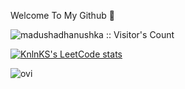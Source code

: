 Welcome To My Github 👋

<img src="https://profile-counter.glitch.me/{rakshitroshan}/count.svg" alt="madushadhanushka :: Visitor's Count" />


[![KnlnKS's LeetCode stats](https://leetcode-stats-six.vercel.app/?username=rakki2003)](https://github.com/KnlnKS/leetcode-stats)



<img src="https://github-readme-stats.vercel.app/api/top-langs?username=rakshitroshan&show_icons=true&locale=en&layout=compact&theme=chartreuse-dark" alt="ovi" />




<!--
**rakshitroshan/rakshitroshan** is a ✨ _special_ ✨ repository because its `README.md` (this file) appears on your GitHub profile.

Here are some ideas to get you started:

- 🔭 I’m currently working on ...
- 🌱 I’m currently learning ...
- 👯 I’m looking to collaborate on ...
- 🤔 I’m looking for help with ...
- 💬 Ask me about ...
- 📫 How to reach me: ...
- 😄 Pronouns: ...
- ⚡ Fun fact: ...
-->
